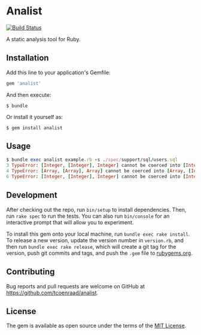 # Analist
[![Build Status](https://travis-ci.com/tcoenraad/analist.svg?token=VRpTPqQimpVvBRMqjtwB&branch=master)](https://travis-ci.com/tcoenraad/analist)

A static analysis tool for Ruby.

## Installation

Add this line to your application's Gemfile:

```ruby
gem 'analist'
```

And then execute:

    $ bundle

Or install it yourself as:

    $ gem install analist

## Usage

```ruby
$ bundle exec analist example.rb -s ./spec/support/sql/users.sql
3 TypeError: [Integer, [Integer], Integer] cannot be coerced into [Integer, [String], Integer]
4 TypeError: [Array, [Array], Array] cannot be coerced into [Array, [Integer], Array]
6 TypeError: [Integer, [Integer], Integer] cannot be coerced into [Integer, [String], Integer]
```

## Development

After checking out the repo, run `bin/setup` to install dependencies. Then, run `rake spec` to run the tests. You can also run `bin/console` for an interactive prompt that will allow you to experiment.

To install this gem onto your local machine, run `bundle exec rake install`. To release a new version, update the version number in `version.rb`, and then run `bundle exec rake release`, which will create a git tag for the version, push git commits and tags, and push the `.gem` file to [rubygems.org](https://rubygems.org).

## Contributing

Bug reports and pull requests are welcome on GitHub at https://github.com/tcoenraad/analist.

## License

The gem is available as open source under the terms of the [MIT License](http://opensource.org/licenses/MIT).

